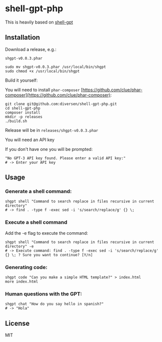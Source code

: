 # shell-gpt-php

This is heavily based on [shell-gpt](https://github.com/TheR1D/shell_gpt)

## Installation

Download a release, e.g.: 
    
    shgpt-v0.0.3.phar

    sudo mv shgpt-v0.0.3.phar /usr/local/bin/shgpt
    sudo chmod +x /usr/local/bin/shgpt

Build it yourself:
    
You will need to install `phar-composer` [https://github.com/clue/phar-composer](https://github.com/clue/phar-composer):

    git clone git@github.com:diversen/shell-gpt-php.git
    cd shell-gpt-php
    composer install
    mkdir -p releases
    ./build.sh

Release will be in `releases/shgpt-v0.0.3.phar`


You will need an API key

If you don't have one you will be prompted: 

    "No GPT-3 API key found. Please enter a valid API key:"
    # -> Enter your API key


## Usage

### Generate a shell command: 

    shgpt shell "Command to search replace in files recursive in current directory"
    # -> find . -type f -exec sed -i 's/search/replace/g' {} \;

### Execute a shell command

Add the -e flag to execute the command:

    shgpt shell "Command to search replace in files recursive in current directory" -e
    # -> Execute command: find . -type f -exec sed -i 's/search/replace/g' {} \; ? Sure you want to continue? [Y/n]

### Generating code:

    shgpt code "Can you make a simple HTML template?" > index.html
    more index.html

### Human questions with the GPT:

    shgpt chat "How do you say hello in spanish?"
    # -> "Hola"

## License

MIT
